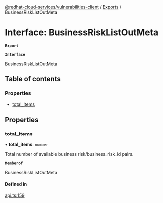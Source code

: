 [@redhat-cloud-services/vulnerabilities-client](../README.md) / [Exports](../modules.md) / BusinessRiskListOutMeta

# Interface: BusinessRiskListOutMeta

**`Export`**

**`Interface`**

BusinessRiskListOutMeta

## Table of contents

### Properties

- [total\_items](BusinessRiskListOutMeta.md#total_items)

## Properties

### total\_items

• **total\_items**: `number`

Total number of available business risk/business_risk_id pairs.

**`Memberof`**

BusinessRiskListOutMeta

#### Defined in

[api.ts:159](https://github.com/RedHatInsights/javascript-clients/blob/master/packages/vulnerabilities/api.ts#L159)

